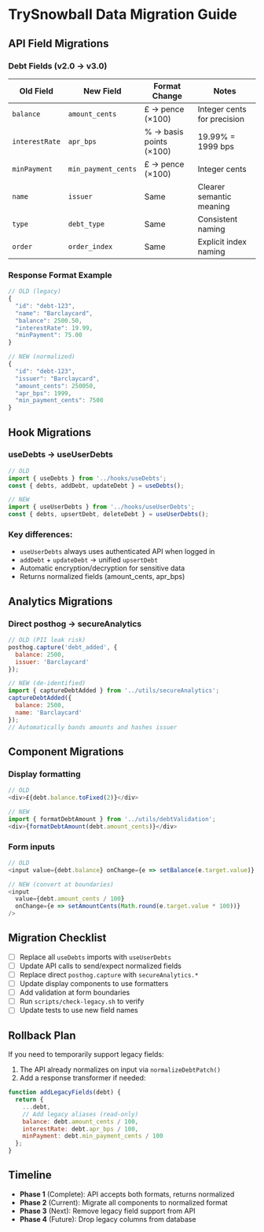 # TrySnowball Data Migration Guide

## API Field Migrations

### Debt Fields (v2.0 → v3.0)
| Old Field | New Field | Format Change | Notes |
|-----------|-----------|---------------|-------|
| `balance` | `amount_cents` | £ → pence (×100) | Integer cents for precision |
| `interestRate` | `apr_bps` | % → basis points (×100) | 19.99% = 1999 bps |
| `minPayment` | `min_payment_cents` | £ → pence (×100) | Integer cents |
| `name` | `issuer` | Same | Clearer semantic meaning |
| `type` | `debt_type` | Same | Consistent naming |
| `order` | `order_index` | Same | Explicit index naming |

### Response Format Example
```javascript
// OLD (legacy)
{
  "id": "debt-123",
  "name": "Barclaycard",
  "balance": 2500.50,
  "interestRate": 19.99,
  "minPayment": 75.00
}

// NEW (normalized)
{
  "id": "debt-123",
  "issuer": "Barclaycard",
  "amount_cents": 250050,
  "apr_bps": 1999,
  "min_payment_cents": 7500
}
```

## Hook Migrations

### useDebts → useUserDebts
```javascript
// OLD
import { useDebts } from '../hooks/useDebts';
const { debts, addDebt, updateDebt } = useDebts();

// NEW
import { useUserDebts } from '../hooks/useUserDebts';
const { debts, upsertDebt, deleteDebt } = useUserDebts();
```

### Key differences:
- `useUserDebts` always uses authenticated API when logged in
- `addDebt` + `updateDebt` → unified `upsertDebt`
- Automatic encryption/decryption for sensitive data
- Returns normalized fields (amount_cents, apr_bps)

## Analytics Migrations

### Direct posthog → secureAnalytics
```javascript
// OLD (PII leak risk)
posthog.capture('debt_added', {
  balance: 2500,
  issuer: 'Barclaycard'
});

// NEW (de-identified)
import { captureDebtAdded } from '../utils/secureAnalytics';
captureDebtAdded({
  balance: 2500,
  name: 'Barclaycard'
});
// Automatically bands amounts and hashes issuer
```

## Component Migrations

### Display formatting
```javascript
// OLD
<div>£{debt.balance.toFixed(2)}</div>

// NEW
import { formatDebtAmount } from '../utils/debtValidation';
<div>{formatDebtAmount(debt.amount_cents)}</div>
```

### Form inputs
```javascript
// OLD
<input value={debt.balance} onChange={e => setBalance(e.target.value)} />

// NEW (convert at boundaries)
<input 
  value={debt.amount_cents / 100} 
  onChange={e => setAmountCents(Math.round(e.target.value * 100))} 
/>
```

## Migration Checklist

- [ ] Replace all `useDebts` imports with `useUserDebts`
- [ ] Update API calls to send/expect normalized fields
- [ ] Replace direct `posthog.capture` with `secureAnalytics.*`
- [ ] Update display components to use formatters
- [ ] Add validation at form boundaries
- [ ] Run `scripts/check-legacy.sh` to verify
- [ ] Update tests to use new field names

## Rollback Plan

If you need to temporarily support legacy fields:

1. The API already normalizes on input via `normalizeDebtPatch()`
2. Add a response transformer if needed:
```javascript
function addLegacyFields(debt) {
  return {
    ...debt,
    // Add legacy aliases (read-only)
    balance: debt.amount_cents / 100,
    interestRate: debt.apr_bps / 100,
    minPayment: debt.min_payment_cents / 100
  };
}
```

## Timeline
- **Phase 1** (Complete): API accepts both formats, returns normalized
- **Phase 2** (Current): Migrate all components to normalized format  
- **Phase 3** (Next): Remove legacy field support from API
- **Phase 4** (Future): Drop legacy columns from database